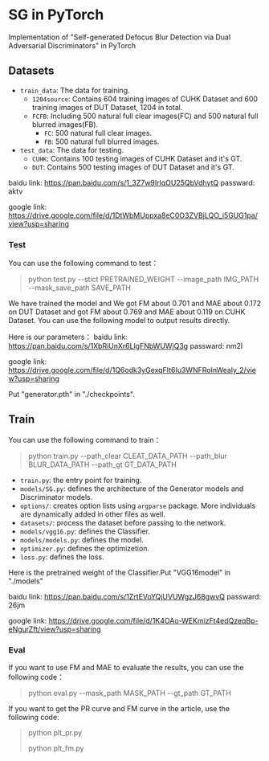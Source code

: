 # SG in PyTorch

Implementation of "Self-generated Defocus Blur Detection via Dual Adversarial Discriminators" in PyTorch

## Datasets
- `train_data`: The data for training.
  - `1204source`: Contains 604 training images of CUHK Dataset and 600 training images of DUT Dataset, 1204 in total.
  - `FCFB`: Including 500 natural full clear images(FC) and 500 natural full blurred images(FB).
    - `FC`: 500 natural full clear images.
    - `FB`: 500 natural full blurred images.
- `test_data`: The data for testing.
  - `CUHK`: Contains 100 testing images of CUHK Dataset and it's GT.
  - `DUT`: Contains 500 testing images of DUT Dataset and it's GT.

baidu link: https://pan.baidu.com/s/1_3Z7w9IrlqOU25QbVdhytQ  passward: aktv

google link: https://drive.google.com/file/d/1DtWbMUppxa8eC0O3ZVBjLQO_i5GUG1pa/view?usp=sharing

### Test
You can use the following command to test：
> python test.py --stict PRETRAINED_WEIGHT --image_path IMG_PATH --mask_save_path SAVE_PATH

We have trained the model and We got FM about 0.701 and MAE about 0.172 on DUT Dataset and got FM about 0.769 and MAE about 0.119 on CUHK Dataset. You can use the following model to output results directly.

Here is our parameters：
baidu link: https://pan.baidu.com/s/1XbRiUnXr6LlgFNbWUWjQ3g  passward: nm2l

google link: https://drive.google.com/file/d/1Q6odk3yGexqFIt6Iu3WNFRoInWealy_2/view?usp=sharing

Put "generator.pth" in "./checkpoints".

## Train
You can use the following command to train：
> python train.py --path_clear CLEAT_DATA_PATH --path_blur BLUR_DATA_PATH --path_gt GT_DATA_PATH 

- `train.py`: the entry point for training.
- `models/SG.py`: defines the architecture of the Generator models and Discriminator models.
- `options/`: creates option lists using `argparse` package. More individuals are dynamically added in other files as well.
- `datasets/`: process the dataset before passing to the network.
- `models/vgg16.py`: defines the Classifier.
- `models/models.py`: defines the model.
- `optimizer.py`: defines the optimizetion.
- `loss.py`: defines the loss.

Here is the pretrained weight of the Classifier.Put "VGG16model" in "./models" 

baidu link: https://pan.baidu.com/s/1ZrtEVoYQjUVUWgzJ68gwvQ  passward: 26jm

google link: https://drive.google.com/file/d/1K4OAo-WEKmizFt4edQzeqBp-eNgurZft/view?usp=sharing

### Eval
If you want to use FM and MAE to evaluate the results, you can use the following code：

> python eval.py --mask_path MASK_PATH --gt_path GT_PATH

If you want to get the PR curve and FM curve in the article, use the following code:

> python plt_pr.py
> 
> python plt_fm.py

